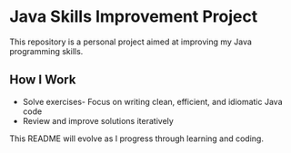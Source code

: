 # Java Skills Improvement Project

This repository is a personal project aimed at improving my Java programming skills.


## How I Work

- Solve exercises- Focus on writing clean, efficient, and idiomatic Java code
- Review and improve solutions iteratively




This README will evolve as I progress through learning and coding.

